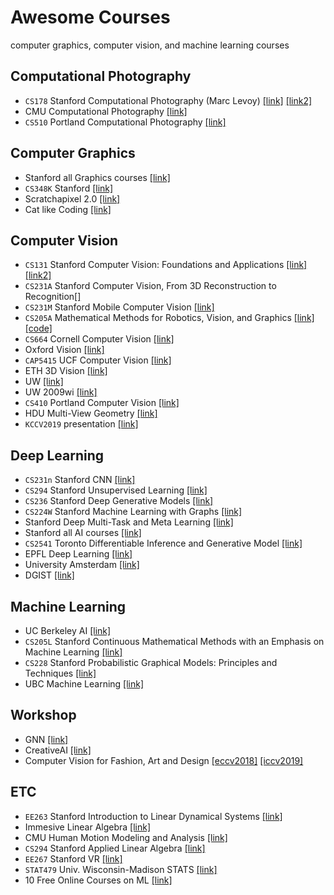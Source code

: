 # Awesome Courses
computer graphics, computer vision, and machine learning courses

## Computational Photography
* `CS178` Stanford Computational Photography (Marc Levoy) [[link]](https://sites.google.com/site/marclevoylectures/) [[link2]](http://graphics.stanford.edu/courses/cs178-09/)
* CMU Computational Photography [[link]](http://graphics.cs.cmu.edu/courses/15-463/2007_fall/][[link]][http://graphics.cs.cmu.edu/courses/15-463/2010_spring/)
* `CS510` Portland Computational Photography [[link]](http://web.cecs.pdx.edu/~fliu/courses/cs510/index.htm)

## Computer Graphics
* Stanford all Graphics courses [[link]](https://graphics.stanford.edu/courses/)
* `CS348K` Stanford [[link]](http://graphics.stanford.edu/courses/cs348v-18-winter/)
* Scratchapixel 2.0 [[link]](https://www.scratchapixel.com/index.php?redirect)
* Cat like Coding [[link]](https://catlikecoding.com)

## Computer Vision
* `CS131` Stanford Computer Vision: Foundations and Applications [[link]](http://vision.stanford.edu/teaching/cs131_fall1718/index.html)[[link2]](http://cs131.stanford.edu)
* `CS231A` Stanford Computer Vision, From 3D Reconstruction to Recognition[[]](https://web.stanford.edu/class/cs231a)
* `CS231M` Stanford Mobile Computer Vision [[link]](https://web.stanford.edu/class/cs231m/)
* `CS205A` Mathematical Methods for Robotics, Vision, and Graphics [[link]](https://graphics.stanford.edu/courses/cs205a-13-fall/schedule.html)[[code]](https://www.cs.toronto.edu/~duvenaud/courses/csc2541/index.html)
* `CS664` Cornell Computer Vision [[link]](http://www.cs.cornell.edu/courses/cs664/2008sp/)
* Oxford Vision [[link]](http://www.robots.ox.ac.uk/~az/lectures/index.html)
* `CAP5415` UCF Computer Vision [[link]](http://www.cs.ucf.edu/~mtappen/cap5415/)
* ETH 3D Vision [[link]](http://www.cvg.ethz.ch/teaching/3dvision/courseSchedule.php)
* UW [[link]](https://pjreddie.com/courses/computer-vision/)
* UW 2009wi [[link]](https://courses.cs.washington.edu/courses/cse455/09wi/)
* `CS410` Portland Computer Vision [[link]](http://web.cecs.pdx.edu/~fliu/courses/cs410/index.htm)
* HDU Multi-View Geometry [[link]](https://www.youtube.com/playlist?list=PLoJdZ7VvEiRNQwM3pcwHWwLQutIYMs4KK&fbclid=IwAR3sVumTxv2lWyksGql_KU6ZlwdjhpvtvYAetJkJvQ9CNZO96YghRVK6zvw)
* `KCCV2019` presentation [[link]](https://drive.google.com/drive/folders/1_oFtWc3gWO0blv3CuvwkKX3IVyYIZacf?fbclid=IwAR2wNicqj96Ai9r7HK__I205C0Mj-9FZMgjtBFCgVmxO4lbpzyZxjXvuFHo)

## Deep Learning
* `CS231n` Stanford CNN [[link]](http://cs231n.stanford.edu/)
* `CS294` Stanford Unsupervised Learning [[link]](https://sites.google.com/view/berkeley-cs294-158-sp19/home)
* `CS236` Stanford Deep Generative Models [[link]](https://deepgenerativemodels.github.io/)
* `CS224W` Stanford Machine Learning with Graphs [[link]](http://web.stanford.edu/class/cs224w/)
* Stanford Deep Multi-Task and Meta Learning [[link]](https://www.youtube.com/playlist?list=PLoROMvodv4rMC6zfYmnD7UG3LVvwaITY5&fbclid=IwAR1uNWlGfrjN-OCea3UPMeNB7XTTGpCPCJdKJBm1WfvBACZ9VAciXfvdbW4)
* Stanford all AI courses [[link]](http://ai.stanford.edu/courses/)
* `CS2541` Toronto Differentiable Inference and Generative Model  [[link]](https://www.cs.toronto.edu/~duvenaud/courses/csc2541/index.html)
* EPFL Deep Learning [[link]](https://documents.epfl.ch/users/f/fl/fleuret/www/dlc/)
* University Amsterdam [[link]](https://mlvu.github.io)
* DGIST [[link]](https://github.com/InfolabAI/DeepLearning)

## Machine Learning
* UC Berkeley AI [[link]](http://ai.berkeley.edu/home.html)
* `CS205L` Stanford Continuous Mathematical Methods with an Emphasis on Machine Learning [[link]](http://web.stanford.edu/class/cs205l/)
* `CS228` Stanford Probabilistic Graphical Models: Principles and Techniques  [[link]](https://cs228.stanford.edu/)
* UBC Machine Learning [[link]](https://www.youtube.com/playlist?list=PLE6Wd9FR--EdyJ5lbFl8UuGjecvVw66F6)


## Workshop
* GNN [[link]](http://cse.msu.edu/~mayao4/tutorials/aaai2020/?fbclid=IwAR11OVtkSjXKFtA06St2c6wZxQGmXJN2CfYdyoYSuWxmo7SSFfdh5k38dd8)
* CreativeAI [[link]](https://geometry.cs.ucl.ac.uk/creativeai/)
* Computer Vision for Fashion, Art and Design [[eccv2018]](https://sites.google.com/view/eccvfashion) [[iccv2019]](https://sites.google.com/view/cvcreative/)

## ETC
* `EE263` Stanford Introduction to Linear Dynamical Systems [[link]](http://ee263.stanford.edu)
* Immesive Linear Algebra [[link]](http://immersivemath.com/ila/index.html)
* CMU Human Motion Modeling and Analysis [[link]](http://www.cs.cmu.edu/~yaser/Fall2012_15869.html)
* `CS294` Stanford Applied Linear Algebra [[link]](https://sites.google.com/view/berkeley-cs294-158-sp19/home)
* `EE267` Stanford VR [[link]](https://stanford.edu/class/ee267/syllabus.html)
* `STAT479` Univ. Wisconsin-Madison STATS [[link]](https://github.com/rasbt/stat479-machine-learning-fs19?fbclid=IwAR2enpn5S9o2mwqL0_dpgC1cSmRmTaSP-QSGA5kO5AIrWY4kDUkXhH1YPUw)
* 10 Free Online Courses on ML [[link]](https://twitter.com/chipro/status/1157772112876060672?fbclid=IwAR1p_hMoxuPfq_L7z4F5_XDavCo1QDE68Iop8ge8WG2l-YwRoavmoGSmpQ4)





<!---
Deep Learning
http://web.stanford.edu/class/cs230/

[ Natural Language Processing ]
CS 124: From Languages to Information (LINGUIST 180, LINGUIST 280)
http://web.stanford.edu/class/cs124/

CS 224N: Natural Language Processing with Deep Learning (LINGUIST 284)
http://web.stanford.edu/class/cs224n/

CS 224U: Natural Language Understanding (LINGUIST 188, LINGUIST 288)
http://web.stanford.edu/class/cs224u/

CS 276: Information Retrieval and Web Search (LINGUIST 286)
http://web.stanford.edu/class/cs276

[ Computer Vision ]
CS 131: Computer Vision: Foundations and Applications
http://cs131.stanford.edu

CS 205L: Continuous Mathematical Methods with an Emphasis on Machine Learning
http://web.stanford.edu/class/cs205l/

CS 231N: Convolutional Neural Networks for Visual Recognition
http://cs231n.stanford.edu/

CS 348K: Visual Computing Systems
http://graphics.stanford.edu/courses/cs348v-18-winter/

[ Others ]
CS224W: Machine Learning with Graphs(Yong Dam Kim )
http://web.stanford.edu/class/cs224w/
 
CS 273B: Deep Learning in Genomics and Biomedicine (BIODS 237, BIOMEDIN 273B, GENE 236)
https://canvas.stanford.edu/courses/51037

CS 236: Deep Generative Models
https://deepgenerativemodels.github.io/

CS 228: Probabilistic Graphical Models: Principles and Techniques
https://cs228.stanford.edu/

CS 337: Al-Assisted Care (MED 277)
http://cs337.stanford.edu/

CS 229: Machine Learning (STATS 229)
http://cs229.stanford.edu/

CS 229A: Applied Machine Learning
https://cs229a.stanford.edu

CS 234: Reinforcement Learning
http://s234.stanford.edu

CS 221: Artificial Intelligence: Principles and Techniques
https://stanford-cs221.github.io/autumn2019/
-->
